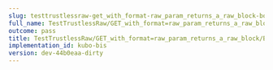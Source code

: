 ```yaml
---
slug: testtrustlessraw-get_with_format-raw_param_returns_a_raw_block-body
full_name: TestTrustlessRaw/GET_with_format=raw_param_returns_a_raw_block/Body
outcome: pass
title: TestTrustlessRaw/GET_with_format=raw_param_returns_a_raw_block/Body
implementation_id: kubo-bis
version: dev-44b0eaa-dirty
---
```


